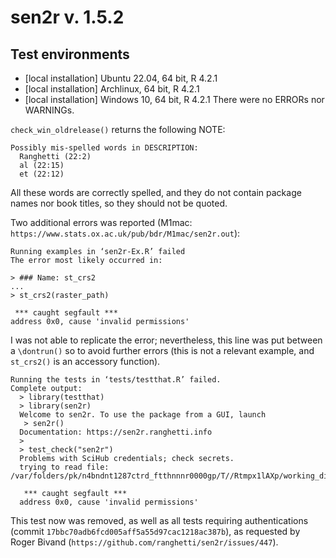 # sen2r v. 1.5.2

## Test environments
* [local installation] Ubuntu 22.04, 64 bit, R 4.2.1
* [local installation] Archlinux, 64 bit, R 4.2.1
* [local installation] Windows 10, 64 bit, R 4.2.1
There were no ERRORs nor WARNINGs.

`check_win_oldrelease()` returns the following NOTE:
```
Possibly mis-spelled words in DESCRIPTION:
  Ranghetti (22:2)
  al (22:15)
  et (22:12)
```
All these words are correctly spelled, and they do not contain package names
nor book titles, so they should not be quoted.

Two additional errors was reported (M1mac: `https://www.stats.ox.ac.uk/pub/bdr/M1mac/sen2r.out`):

```
Running examples in ‘sen2r-Ex.R’ failed
The error most likely occurred in:

> ### Name: st_crs2
...
> st_crs2(raster_path)

 *** caught segfault ***
address 0x0, cause 'invalid permissions'
```
I was not able to replicate the error; nevertheless, this line was put 
between a `\dontrun()` so to avoid further errors (this is not a
relevant example, and `st_crs2()` is an accessory function).

```
Running the tests in ‘tests/testthat.R’ failed.
Complete output:
  > library(testthat)
  > library(sen2r)
  Welcome to sen2r. To use the package from a GUI, launch
   > sen2r()
  Documentation: https://sen2r.ranghetti.info
  > 
  > test_check("sen2r")
  Problems with SciHub credentials; check secrets.
  trying to read file: /var/folders/pk/n4bndnt1287ctrd_ftthnnnr0000gp/T//Rtmpx1lAXp/working_dir/RtmpA93TpK/out_test7_15dab1b19bcef/BOA/S2A2A_20190723_022_Barbellino_BOA_10.tif
  
   *** caught segfault ***
  address 0x0, cause 'invalid permissions'
```

This test now was removed, as well as all tests requiring authentications
(commit `17bbc70adb6fcd005aff5a55d97cac1218ac387b`),
as requested by Roger Bivand (`https://github.com/ranghetti/sen2r/issues/447`).
